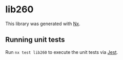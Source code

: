# lib260

This library was generated with [Nx](https://nx.dev).


## Running unit tests

Run `nx test lib260` to execute the unit tests via [Jest](https://jestjs.io).


